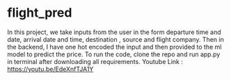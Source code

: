 # flight_pred

In this project, we take inputs from the user in the form departure time and date, arrival date and time, destination , source and flight company. Then in the backend, I have one hot encoded the input and then provided to the ml model to predict the price. To run the code, clone the repo and run app.py in terminal after downloading all requirements.
Youtube Link : https://youtu.be/EdeXnfTJA1Y
